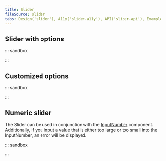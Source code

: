 ```yaml
---
title: Slider
fileSource: slider
tabs: Design('slider'), A11y('slider-a11y'), API('slider-api'), Example('slider-code'), Changelog('slider-changelog')
---
```


## Slider with options

::: sandbox

<script lang="tsx">
  export Demo from 'stories/components/slider/docs/examples/slider_with_options.tsx';
</script>

:::

## Customized options

::: sandbox

<script lang="tsx">
  export Demo from 'stories/components/slider/docs/examples/customized_options_view.tsx';
</script>

:::

## Numeric slider

The Slider can be used in conjunction with the [InputNumber](/components/input-number/input-number) component. Additionally, if you input a value that is either too large or too small into the InputNumber, an error will be displayed.

::: sandbox

<script lang="tsx">
  export Demo from 'stories/components/slider/docs/examples/numeric_slider.tsx';
</script>

:::
